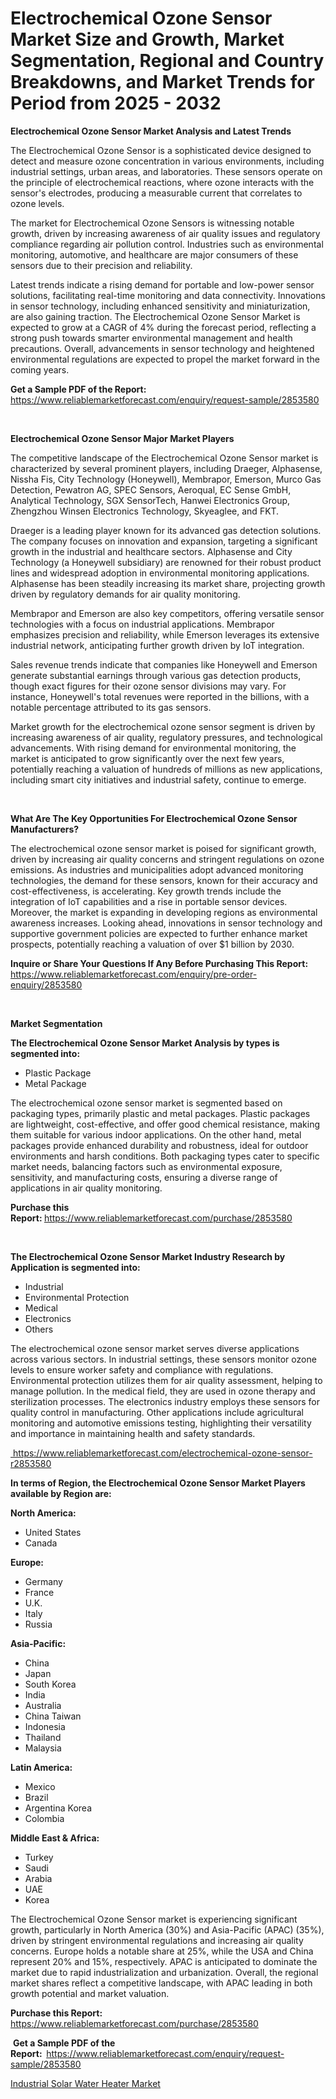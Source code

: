 <p><h1>Electrochemical Ozone Sensor Market Size and Growth, Market Segmentation, Regional and Country Breakdowns, and Market Trends for Period from 2025 -  2032</h1></p><p><strong>Electrochemical Ozone Sensor Market Analysis and Latest Trends</strong></p>
<p><p>The Electrochemical Ozone Sensor is a sophisticated device designed to detect and measure ozone concentration in various environments, including industrial settings, urban areas, and laboratories. These sensors operate on the principle of electrochemical reactions, where ozone interacts with the sensor's electrodes, producing a measurable current that correlates to ozone levels. </p><p>The market for Electrochemical Ozone Sensors is witnessing notable growth, driven by increasing awareness of air quality issues and regulatory compliance regarding air pollution control. Industries such as environmental monitoring, automotive, and healthcare are major consumers of these sensors due to their precision and reliability. </p><p>Latest trends indicate a rising demand for portable and low-power sensor solutions, facilitating real-time monitoring and data connectivity. Innovations in sensor technology, including enhanced sensitivity and miniaturization, are also gaining traction. The Electrochemical Ozone Sensor Market is expected to grow at a CAGR of 4% during the forecast period, reflecting a strong push towards smarter environmental management and health precautions. Overall, advancements in sensor technology and heightened environmental regulations are expected to propel the market forward in the coming years.</p></p>
<p><strong>Get a Sample PDF of the Report:&nbsp;</strong> <a href="https://www.reliablemarketforecast.com/enquiry/request-sample/2853580?utm_campaign=3081&utm_medium=2&utm_source=Github&utm_content=ia&utm_term=12032025&utm_id=electrochemical-ozone-sensor">https://www.reliablemarketforecast.com/enquiry/request-sample/2853580</a></p>
<p>&nbsp;</p>
<p><strong>Electrochemical Ozone Sensor Major Market Players</strong></p>
<p><p>The competitive landscape of the Electrochemical Ozone Sensor market is characterized by several prominent players, including Draeger, Alphasense, Nissha Fis, City Technology (Honeywell), Membrapor, Emerson, Murco Gas Detection, Pewatron AG, SPEC Sensors, Aeroqual, EC Sense GmbH, Analytical Technology, SGX SensorTech, Hanwei Electronics Group, Zhengzhou Winsen Electronics Technology, Skyeaglee, and FKT. </p><p>Draeger is a leading player known for its advanced gas detection solutions. The company focuses on innovation and expansion, targeting a significant growth in the industrial and healthcare sectors. Alphasense and City Technology (a Honeywell subsidiary) are renowned for their robust product lines and widespread adoption in environmental monitoring applications. Alphasense has been steadily increasing its market share, projecting growth driven by regulatory demands for air quality monitoring.</p><p>Membrapor and Emerson are also key competitors, offering versatile sensor technologies with a focus on industrial applications. Membrapor emphasizes precision and reliability, while Emerson leverages its extensive industrial network, anticipating further growth driven by IoT integration.</p><p>Sales revenue trends indicate that companies like Honeywell and Emerson generate substantial earnings through various gas detection products, though exact figures for their ozone sensor divisions may vary. For instance, Honeywell's total revenues were reported in the billions, with a notable percentage attributed to its gas sensors. </p><p>Market growth for the electrochemical ozone sensor segment is driven by increasing awareness of air quality, regulatory pressures, and technological advancements. With rising demand for environmental monitoring, the market is anticipated to grow significantly over the next few years, potentially reaching a valuation of hundreds of millions as new applications, including smart city initiatives and industrial safety, continue to emerge.</p></p>
<p>&nbsp;</p>
<p><strong>What Are The Key Opportunities For Electrochemical Ozone Sensor Manufacturers?</strong></p>
<p><p>The electrochemical ozone sensor market is poised for significant growth, driven by increasing air quality concerns and stringent regulations on ozone emissions. As industries and municipalities adopt advanced monitoring technologies, the demand for these sensors, known for their accuracy and cost-effectiveness, is accelerating. Key growth trends include the integration of IoT capabilities and a rise in portable sensor devices. Moreover, the market is expanding in developing regions as environmental awareness increases. Looking ahead, innovations in sensor technology and supportive government policies are expected to further enhance market prospects, potentially reaching a valuation of over $1 billion by 2030.</p></p>
<p><strong>Inquire or Share Your Questions If Any Before Purchasing This Report:</strong> <a href="https://www.reliablemarketforecast.com/enquiry/pre-order-enquiry/2853580?utm_campaign=3081&utm_medium=2&utm_source=Github&utm_content=ia&utm_term=12032025&utm_id=electrochemical-ozone-sensor">https://www.reliablemarketforecast.com/enquiry/pre-order-enquiry/2853580</a></p>
<p>&nbsp;</p>
<p><strong>Market Segmentation</strong></p>
<p><strong>The Electrochemical Ozone Sensor Market Analysis by types is segmented into:</strong></p>
<p><ul><li>Plastic Package</li><li>Metal Package</li></ul></p>
<p><p>The electrochemical ozone sensor market is segmented based on packaging types, primarily plastic and metal packages. Plastic packages are lightweight, cost-effective, and offer good chemical resistance, making them suitable for various indoor applications. On the other hand, metal packages provide enhanced durability and robustness, ideal for outdoor environments and harsh conditions. Both packaging types cater to specific market needs, balancing factors such as environmental exposure, sensitivity, and manufacturing costs, ensuring a diverse range of applications in air quality monitoring.</p></p>
<p><strong>Purchase this Report:&nbsp;</strong><a href="https://www.reliablemarketforecast.com/purchase/2853580?utm_campaign=3081&utm_medium=2&utm_source=Github&utm_content=ia&utm_term=12032025&utm_id=electrochemical-ozone-sensor">https://www.reliablemarketforecast.com/purchase/2853580</a></p>
<p>&nbsp;</p>
<p><strong>The Electrochemical Ozone Sensor Market Industry Research by Application is segmented into:</strong></p>
<p><ul><li>Industrial</li><li>Environmental Protection</li><li>Medical</li><li>Electronics</li><li>Others</li></ul></p>
<p><p>The electrochemical ozone sensor market serves diverse applications across various sectors. In industrial settings, these sensors monitor ozone levels to ensure worker safety and compliance with regulations. Environmental protection utilizes them for air quality assessment, helping to manage pollution. In the medical field, they are used in ozone therapy and sterilization processes. The electronics industry employs these sensors for quality control in manufacturing. Other applications include agricultural monitoring and automotive emissions testing, highlighting their versatility and importance in maintaining health and safety standards.</p></p>
<p><a href="https://www.reliablemarketforecast.com/electrochemical-ozone-sensor-r2853580?utm_campaign=3081&utm_medium=2&utm_source=Github&utm_content=ia&utm_term=12032025&utm_id=electrochemical-ozone-sensor">&nbsp;https://www.reliablemarketforecast.com/electrochemical-ozone-sensor-r2853580</a></p>
<p><strong>In terms of Region, the Electrochemical Ozone Sensor Market Players available by Region are:</strong></p>
<p>
    <p> <strong> North America: </strong>
        <ul>
            <li>United States</li>
            <li>Canada</li>
        </ul>
        </p> 
    <p> <strong> Europe: </strong>
        <ul>
            <li>Germany</li>
            <li>France</li>
            <li>U.K.</li>
            <li>Italy</li>
            <li>Russia</li>
        </ul>
        </p> 
    <p> <strong> Asia-Pacific: </strong>
        <ul>
            <li>China</li>
            <li>Japan</li>
            <li>South Korea</li>
            <li>India</li>
            <li>Australia</li>
            <li>China Taiwan</li>
            <li>Indonesia</li>
            <li>Thailand</li>
            <li>Malaysia</li>
        </ul>
        </p> 
    <p> <strong> Latin America: </strong>
        <ul>
            <li>Mexico</li>
            <li>Brazil</li>
            <li>Argentina Korea</li>
            <li>Colombia</li>
        </ul>
        </p> 
    <p> <strong> Middle East & Africa: </strong>
        <ul>
            <li>Turkey</li>
            <li>Saudi</li>
            <li>Arabia</li>
            <li>UAE</li>
            <li>Korea</li>
        </ul>
    </p>
    </p>
<p><p>The Electrochemical Ozone Sensor market is experiencing significant growth, particularly in North America (30%) and Asia-Pacific (APAC) (35%), driven by stringent environmental regulations and increasing air quality concerns. Europe holds a notable share at 25%, while the USA and China represent 20% and 15%, respectively. APAC is anticipated to dominate the market due to rapid industrialization and urbanization. Overall, the regional market shares reflect a competitive landscape, with APAC leading in both growth potential and market valuation.</p></p>
<p><strong>Purchase this Report: </strong><a href="https://www.reliablemarketforecast.com/purchase/2853580?utm_campaign=3081&utm_medium=2&utm_source=Github&utm_content=ia&utm_term=12032025&utm_id=electrochemical-ozone-sensor">https://www.reliablemarketforecast.com/purchase/2853580</a></p>
<p>&nbsp;<strong>Get a Sample PDF of the Report:&nbsp;&nbsp;</strong><a href="https://www.reliablemarketforecast.com/enquiry/request-sample/2853580?utm_campaign=3081&utm_medium=2&utm_source=Github&utm_content=ia&utm_term=12032025&utm_id=electrochemical-ozone-sensor">https://www.reliablemarketforecast.com/enquiry/request-sample/2853580</a></p>
<p><strong></strong></p>
<p><p><a href="https://github.com/lindaopodray/Market-Research-Report-List-1/blob/main/industrial-solar-water-heater-market.md?utm_campaign=3081&utm_medium=2&utm_source=Github&utm_content=ia&utm_term=12032025&utm_id=electrochemical-ozone-sensor">Industrial Solar Water Heater Market</a></p></p>